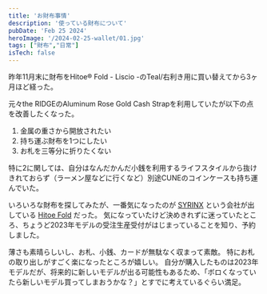 ```yaml
---
title: 'お財布事情'
description: '使っている財布について'
pubDate: 'Feb 25 2024'
heroImage: '/2024-02-25-wallet/01.jpg'
tags: ["財布","日常"]
isTech: false
---
```


昨年11月末に財布をHitoe® Fold - Liscio -のTeal/右利き用に買い替えてから3ヶ月ほど経った。

元々the RIDGEのAluminum Rose Gold Cash Strapを利用していたが以下の点を改善したくなった。

1. 金属の重さから開放されたい
1. 持ち運ぶ財布を1つにしたい
1. お札を三等分に折りたくない

特に2に関しては、自分はなんだかんだ小銭を利用するライフスタイルから抜けきれておらず（ラーメン屋などに行くなど）別途CUNEのコインケースも持ち運んでいた。

いろいろな財布を探してみたが、一番気になったのが [SYRINX](https://syrinx.audio/) という会社が出している [Hitoe Fold](https://syrinx.audio/collections/hitoefold) だった。
気になっていたけど決めきれずに迷っていたところ、ちょうど2023年モデルの受注生産受付がはじまっていることを知り、予約しました。

薄さも素晴らしいし、お札、小銭、カードが無駄なく収まって素敵。
特にお札の取り出しがすごく楽になったところが嬉しい。
自分が購入したものは2023年モデルだが、将来的に新しいモデルが出る可能性もあるため、「ボロくなっていたら新しいモデル買ってしまおうかな？」とすでに考えているぐらい満足。